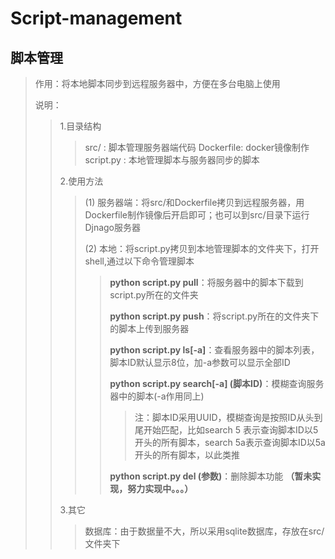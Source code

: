 # Script-management
## 脚本管理
> 作用：将本地脚本同步到远程服务器中，方便在多台电脑上使用
> 
> 说明：
> > 1.目录结构
> > > src/ : 脚本管理服务器端代码
> > > Dockerfile: docker镜像制作
> > > script.py : 本地管理脚本与服务器同步的脚本
> > 
> > 2.使用方法
> > > (1) 服务器端：将src/和Dockerfile拷贝到远程服务器，用Dockerfile制作镜像后开启即可；也可以到src/目录下运行Djnago服务器
> > > 
> > > (2) 本地：将script.py拷贝到本地管理脚本的文件夹下，打开shell,通过以下命令管理脚本
> > > > **python script.py pull**：将服务器中的脚本下载到script.py所在的文件夹
> > > > 
> > > > **python script.py push**：将script.py所在的文件夹下的脚本上传到服务器
> > > > 
> > > > **python script.py ls[-a]**：查看服务器中的脚本列表，脚本ID默认显示8位，加-a参数可以显示全部ID
> > > > 
> > > > **python script.py search[-a] (脚本ID)**：模糊查询服务器中的脚本(-a作用同上)
> > > > > 注：脚本ID采用UUID，模糊查询是按照ID从头到尾开始匹配，比如search 5 表示查询脚本ID以5开头的所有脚本，search 5a表示查询脚本ID以5a开头的所有脚本，以此类推
> > > > 
> > > > **python script.py del (参数)**：删除脚本功能 **（暂未实现，努力实现中。。。）**
> >
> > 3.其它
> > > 数据库：由于数据量不大，所以采用sqlite数据库，存放在src/文件夹下

